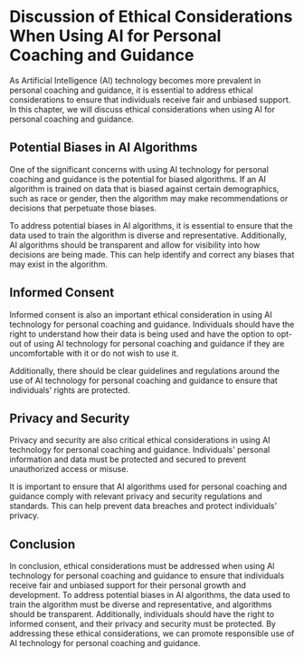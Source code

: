 # Discussion of Ethical Considerations When Using AI for Personal Coaching and Guidance

As Artificial Intelligence (AI) technology becomes more prevalent in personal coaching and guidance, it is essential to address ethical considerations to ensure that individuals receive fair and unbiased support. In this chapter, we will discuss ethical considerations when using AI for personal coaching and guidance.

Potential Biases in AI Algorithms
---------------------------------

One of the significant concerns with using AI technology for personal coaching and guidance is the potential for biased algorithms. If an AI algorithm is trained on data that is biased against certain demographics, such as race or gender, then the algorithm may make recommendations or decisions that perpetuate those biases.

To address potential biases in AI algorithms, it is essential to ensure that the data used to train the algorithm is diverse and representative. Additionally, AI algorithms should be transparent and allow for visibility into how decisions are being made. This can help identify and correct any biases that may exist in the algorithm.

Informed Consent
----------------

Informed consent is also an important ethical consideration in using AI technology for personal coaching and guidance. Individuals should have the right to understand how their data is being used and have the option to opt-out of using AI technology for personal coaching and guidance if they are uncomfortable with it or do not wish to use it.

Additionally, there should be clear guidelines and regulations around the use of AI technology for personal coaching and guidance to ensure that individuals' rights are protected.

Privacy and Security
--------------------

Privacy and security are also critical ethical considerations in using AI technology for personal coaching and guidance. Individuals' personal information and data must be protected and secured to prevent unauthorized access or misuse.

It is important to ensure that AI algorithms used for personal coaching and guidance comply with relevant privacy and security regulations and standards. This can help prevent data breaches and protect individuals' privacy.

Conclusion
----------

In conclusion, ethical considerations must be addressed when using AI technology for personal coaching and guidance to ensure that individuals receive fair and unbiased support for their personal growth and development. To address potential biases in AI algorithms, the data used to train the algorithm must be diverse and representative, and algorithms should be transparent. Additionally, individuals should have the right to informed consent, and their privacy and security must be protected. By addressing these ethical considerations, we can promote responsible use of AI technology for personal coaching and guidance.
